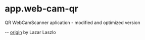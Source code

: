# app.web-cam-qr
QR WebCamScanner aplication - modified and optimized version

-- [origin](https://github.com/LazarSoft/jsqrcode) by Lazar Laszlo
